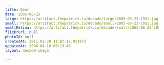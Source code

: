 ```yaml
---
title: Deer
date: 2005-06-23
large: https://artifact.thepatrick.io/decade/large/2005-06-23-1931.jpg
small: https://artifact.thepatrick.io/decade/small/2005-06-23-1931.jpg
smallRetina: https://artifact.thepatrick.io/decade/small/2005-06-23-1931@2x.jpg
flickrUrl: null
photoId: null
createdAt: 2011-01-30 11:07:18.911973
updatedAt: 2006-04-18 00:13:40
layout: decade-image

---
```


